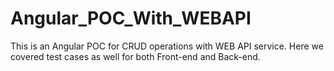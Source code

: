 # Angular_POC_With_WEBAPI
This is  an Angular POC for CRUD operations with WEB API service. Here we covered test cases as well for both Front-end and Back-end.
